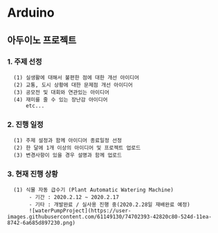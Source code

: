 # Arduino
## 아두이노 프로젝트
### 1. 주제 선정
      (1) 실생활에 대해서 불편한 점에 대한 개선 아이디어
      (2) 교통, 도시 상황에 대한 문제점 개선 아이디어 
      (3) 공모전 및 대회와 연관있는 아이디어
      (4) 재미를 줄 수 있는 장난감 아이디어 
          etc...

### 2. 진행 일정
      (1) 주제 설정과 함께 아이디어 종료일정 선정
      (2) 한 달에 1개 이상의 아이디어 및 프로젝트 업로드
      (3) 변경사항이 있을 경우 설명과 함께 업로드
      
### 3. 현재 진행 상황
      (1) 식물 자동 급수기 (Plant Automatic Watering Machine)
           - 기간 : 2020.2.12 ~ 2020.2.17
           - 기타 : 개발완료 / 실사용 진행 중(2020.2.28일 재배완료 예정)
           ![waterPumpProject](https://user-images.githubusercontent.com/61149130/74702393-42820c80-524d-11ea-8742-6a685d897230.png)

